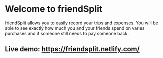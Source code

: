# Welcome to friendSplit

friendSplit allows you to easily record your trips and expenses. You will be able to see exactly how much you and your friends spend on varies purchases and if someone still needs to pay someone back.

## Live demo: https://friendsplit.netlify.com/
